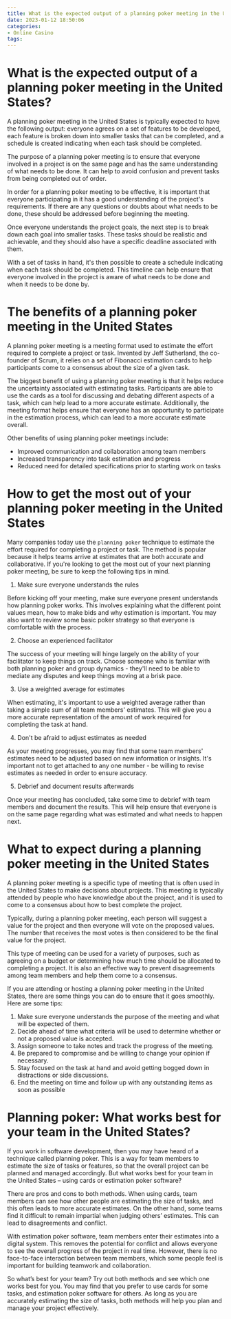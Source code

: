 ```yaml
---
title: What is the expected output of a planning poker meeting in the United States
date: 2023-01-12 18:50:06
categories:
- Online Casino
tags:
---
```



#  What is the expected output of a planning poker meeting in the United States?

A planning poker meeting in the United States is typically expected to have the following output: everyone agrees on a set of features to be developed, each feature is broken down into smaller tasks that can be completed, and a schedule is created indicating when each task should be completed.

The purpose of a planning poker meeting is to ensure that everyone involved in a project is on the same page and has the same understanding of what needs to be done. It can help to avoid confusion and prevent tasks from being completed out of order.

In order for a planning poker meeting to be effective, it is important that everyone participating in it has a good understanding of the project's requirements. If there are any questions or doubts about what needs to be done, these should be addressed before beginning the meeting.

Once everyone understands the project goals, the next step is to break down each goal into smaller tasks. These tasks should be realistic and achievable, and they should also have a specific deadline associated with them.

With a set of tasks in hand, it's then possible to create a schedule indicating when each task should be completed. This timeline can help ensure that everyone involved in the project is aware of what needs to be done and when it needs to be done by.

#  The benefits of a planning poker meeting in the United States 
A planning poker meeting is a meeting format used to estimate the effort required to complete a project or task. Invented by Jeff Sutherland, the co-founder of Scrum, it relies on a set of Fibonacci estimation cards to help participants come to a consensus about the size of a given task. 

The biggest benefit of using a planning poker meeting is that it helps reduce the uncertainty associated with estimating tasks. Participants are able to use the cards as a tool for discussing and debating different aspects of a task, which can help lead to a more accurate estimate. Additionally, the meeting format helps ensure that everyone has an opportunity to participate in the estimation process, which can lead to a more accurate estimate overall. 

Other benefits of using planning poker meetings include:

- Improved communication and collaboration among team members
- Increased transparency into task estimation and progress
- Reduced need for detailed specifications prior to starting work on tasks

#  How to get the most out of your planning poker meeting in the United States

Many companies today use the `planning poker` technique to estimate the effort required for completing a project or task. The method is popular because it helps teams arrive at estimates that are both accurate and collaborative. If you're looking to get the most out of your next planning poker meeting, be sure to keep the following tips in mind.

1. Make sure everyone understands the rules

Before kicking off your meeting, make sure everyone present understands how planning poker works. This involves explaining what the different point values mean, how to make bids and why estimation is important. You may also want to review some basic poker strategy so that everyone is comfortable with the process.

2. Choose an experienced facilitator

The success of your meeting will hinge largely on the ability of your facilitator to keep things on track. Choose someone who is familiar with both planning poker and group dynamics - they'll need to be able to mediate any disputes and keep things moving at a brisk pace.

3. Use a weighted average for estimates

When estimating, it's important to use a weighted average rather than taking a simple sum of all team members' estimates. This will give you a more accurate representation of the amount of work required for completing the task at hand.

4. Don't be afraid to adjust estimates as needed

As your meeting progresses, you may find that some team members' estimates need to be adjusted based on new information or insights. It's important not to get attached to any one number - be willing to revise estimates as needed in order to ensure accuracy.

5. Debrief and document results afterwards

Once your meeting has concluded, take some time to debrief with team members and document the results. This will help ensure that everyone is on the same page regarding what was estimated and what needs to happen next.

#  What to expect during a planning poker meeting in the United States 

A planning poker meeting is a specific type of meeting that is often used in the United States to make decisions about projects. This meeting is typically attended by people who have knowledge about the project, and it is used to come to a consensus about how to best complete the project. 

Typically, during a planning poker meeting, each person will suggest a value for the project and then everyone will vote on the proposed values. The number that receives the most votes is then considered to be the final value for the project. 

This type of meeting can be used for a variety of purposes, such as agreeing on a budget or determining how much time should be allocated to completing a project. It is also an effective way to prevent disagreements among team members and help them come to a consensus. 

If you are attending or hosting a planning poker meeting in the United States, there are some things you can do to ensure that it goes smoothly. Here are some tips: 

1. Make sure everyone understands the purpose of the meeting and what will be expected of them. 
2. Decide ahead of time what criteria will be used to determine whether or not a proposed value is accepted. 
3. Assign someone to take notes and track the progress of the meeting. 
4. Be prepared to compromise and be willing to change your opinion if necessary. 
5. Stay focused on the task at hand and avoid getting bogged down in distractions or side discussions. 
6. End the meeting on time and follow up with any outstanding items as soon as possible

#  Planning poker: What works best for your team in the United States?

If you work in software development, then you may have heard of a technique called planning poker. This is a way for team members to estimate the size of tasks or features, so that the overall project can be planned and managed accordingly. But what works best for your team in the United States – using cards or estimation poker software?

There are pros and cons to both methods. When using cards, team members can see how other people are estimating the size of tasks, and this often leads to more accurate estimates. On the other hand, some teams find it difficult to remain impartial when judging others’ estimates. This can lead to disagreements and conflict.

With estimation poker software, team members enter their estimates into a digital system. This removes the potential for conflict and allows everyone to see the overall progress of the project in real time. However, there is no face-to-face interaction between team members, which some people feel is important for building teamwork and collaboration.

So what’s best for your team? Try out both methods and see which one works best for you. You may find that you prefer to use cards for some tasks, and estimation poker software for others. As long as you are accurately estimating the size of tasks, both methods will help you plan and manage your project effectively.